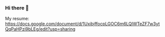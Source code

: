 ### Hi there 👋

My resume: https://docs.google.com/document/d/1UxibjffocpLGOC6m6LQlWTeZF7w3ytQqPaHPzi9bLEg/edit?usp=sharing
<!--
**anaiva27/anaiva27** is a ✨ _special_ ✨ repository because its `README.md` (this file) appears on your GitHub profile.

Here are some ideas to get you started:

- 🔭 I’m currently working on ...
- 🌱 I’m currently learning ...
- 👯 I’m looking to collaborate on ...
- 🤔 I’m looking for help with ...
- 💬 Ask me about ...
- 📫 How to reach me: ...
- 😄 Pronouns: ...
- ⚡ Fun fact: ...
-->
